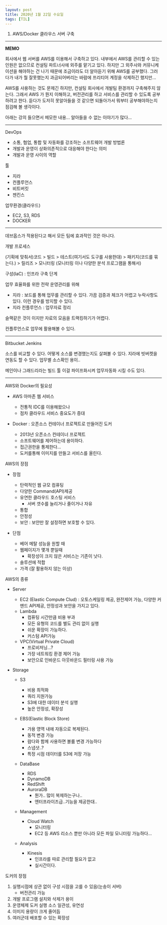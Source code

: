 ```yaml
---
layout: post
title: 2020년 1월 22일 수요일
tags: [TIL]
---
```


1. AWS/Docker 클라우스 서버 구축

---
**MEMO**

회사에서 웹 서버를 AWS를 이용해서 구축하고 있다. 내부에서 AWS를 관리할 수 있는 인원은 없으므로 컨설팅 파트너사에 외주를 맡기고 있다. 하지만 그 외주사와 커뮤니케이션을 해야하는 건 나기 때문에 조금이라도 더 알아듣기 위해 AWS를 공부했다. 그러다가 내가 뭘 잘못했는지 과금되어버리는 바람에 프리티어 계정을 삭제하긴 했지만...

AWS를 사용하는 것도 문제긴 하지만, 컨설팅 회사에서 개발팀 환경까지 구축해주지 않는다. 그래서 AWS 가 뭔지 이해하고, 버전관리를 하고 서비스를 관리할 수 있도록 공부하려고 한다. 듣다가 도저히 못알아들을 것 같으면 되돌아가서 뭐부터 공부해야하는지 점검해 볼 생각이다.

아래는 강의 들으면서 메모한 내용... 알아들을 수 없는 이야기가 많다...

---

DevOps

- 소통, 협업, 통합 및 자동화를 강조하는 소프트웨어 개발 방법론
- 개발과 운영이 상화의존적으로 대응해야 한다는 의미
- 개발과 운영 사이의 역할

툴
- 지라
- 컨플루언스
- 비트버킷
- 젠킨스

업무환경(클라우드)
- EC2, S3, RDS
- DOCKER

---

데브옵스가 적용된다고 해서 모든 팀에 효과적인 것은 아니다.

개발 프로세스


(기획에 맞춰서)코드 > 빌드 > 테스트(여기서도 도구를 사용한대) > 패키지(코드를 묶는다.) > 릴리즈 > 모니터링 (모니터링 이나 다양한 분석 프로그램을 통해서)

구성(IaC) : 인프라 구축 단계

업무 효율화를 위한 전략
운영관리를 위해

- 지라 : 보드를 통해 업무를 관리할 수 있다. 가끔 검증과 체크가 어렵고 누락사항도 있다. 이런 경우를 방지할 수 있다.
- 지라 컨플루언스 : 업무자료 정리

슬랙같은 것이 이지만 자료의 모음을 트랙킹하기가 어렵다.

컨플루언스로 업무에 활용해볼 수 있다.

---

Bitbucket
Jenkins

소스를 비교할 수 있다. 어떻게 소스를 변경했는지도 살펴볼 수 있다.
지라에 빗버켓을 연동도 할 수 있다. 업무별 소스확인 용이..

메인이나 그래드리라는 빌드 툴
이걸 파이프화시켜 업무자동화 시킬 수도 있다.

---

AWS와 Docker의 필요성


- AWS 아마존 웹 서비스
	- 전통적  IDC를 이용해왔으나
	- 점차 클라우드 서비스 중요도가 증대

- Docker : 오픈소스 컨테이너 프로젝트로 만들어진 도커
	- 2013년 오픈소스 컨테이너 프로젝트
	- 소프트웨어를 제어하는데 용이하다.
	- 접근권한을 통제한다...
	- 도커를통해 이미지를 만들고 서비스를 올린다.

AWS의 장점

- 장점
	- 탄력적인 웹 규모 컴퓨팅
	- 다양한 Command(API)제공
	- 유연한 클라우드 호스팅 서비스
		- 서버 갯수를 늘리거나 줄이거나 자유
	- 통합
	- 안정성
	- 보안 : 보안만 잘 설정하면 보호할 수 있다.

- 단점
	- 베어 메탈 성능을 원할 때
	- 웹페이지가 몇개 뿐일때
		- 확장성이 크지 않은 서비스는 기존이 낫다.
	- 솔루션에 적합
	- 가격 (잘 활용하지 않는 이상)

AWS의 종류

- Server
	- EC2 (Elastic Compute Clud) : 오토스케일링 제공, 완전제어 가능, 다양한 커맨드 API제공, 안정성과 보안을 가지고 있다.
	- Lambda
		- 컴퓨팅 시간만큼 비용 부과
		- 모든 유형의 코드를 별도 관리 없이 실행
		- 쉬운 확장이 가능하다.
		- 커스텀  API가능
	- VPC(Virtual Private Cloud)
		- 프로비저닝...?
		- 가장 네트워킹 환경 제어 가능
		- 보안으로 인바운드 아웃바운드 필터링 사용 가능

- Storage
	- S3
		- 비용 최적화
		- 쿼리 지원가능
		- S3에 대한 데이터 분석 실행
		- 높은 안정성, 확장성
	- EBS(Elastic Block Store)
		- 가용 영역 내애 자동으로 복제된다.
		- 동적 변경 가능
		- 람다와 함께 사용하면 볼륨 변경 가능하다
		- 스냅샷..?
		- 특정 시점 데이터를 S3에 저장 가능

	- DataBase
		- RDS
		- DynamoDB
		- RedShift
		- AuroraDB
			- 뭔가.. 많이 복제하는구나..
			- 엔터프라이즈급..기능을 제공한대..

	- Management
		- Cloud Watch
			- 모니터링
			- EC2 등 AWS 리소스 뿐만 아니라 모든 파일 모니터링 가능하다...

	- Analysis
		- Kinesis
			- 인프라를 따로 관리할 필요가 없고
			- 실시간이다.

도커의 장점

1. 실행시점에 상관 없이 구성 시점을 고를 수 있음(눈송이 서버)
	- 버전관리 가능
2. 개발 프로그램 설치와 삭제가 용이
3. 운영체제 도커 실행 소스 일관성, 유연성
4. 이미지 용량이 크게 줄어듬
5. 여러군데 배포할 수 있는 확장성



